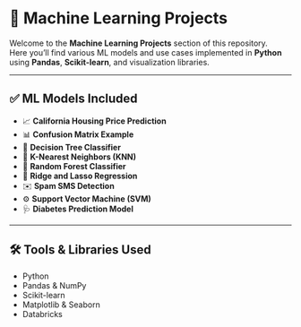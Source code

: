 # 🤖 Machine Learning Projects

Welcome to the **Machine Learning Projects** section of this repository.  
Here you’ll find various ML models and use cases implemented in **Python** using **Pandas**, **Scikit-learn**, and visualization libraries.

---

## ✅ ML Models Included

- 📈 **California Housing Price Prediction**  
- 📊 **Confusion Matrix Example**
- 🌳 **Decision Tree Classifier**
- 🤖 **K-Nearest Neighbors (KNN)**
- 🌲 **Random Forest Classifier**
- 🧠 **Ridge and Lasso Regression**
- ✉️ **Spam SMS Detection**
- ⚙️ **Support Vector Machine (SVM)**
- 🩺 **Diabetes Prediction Model**

---

## 🛠️ Tools & Libraries Used

- Python
- Pandas & NumPy
- Scikit-learn
- Matplotlib & Seaborn
- Databricks
